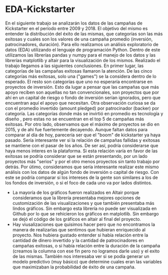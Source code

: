 # EDA-Kickstarter
En el siguiente trabajo se analizarán los datos de las campañas de Kickstarter en el período entre 2009 y 2018. El objetivo del mismo es entender la distribución del éxito de las mismas, que categorías son las más exitosas y cuales son los valores de una campaña promedio (inversión, patrocinadores, duración). Para ello realizamos un análisis exploratorio de datos (EDA) utilizando el lenguaje de programación Python. Dentro de este utilizamos las librerías pandas y numpy para el manejo de los datos y las librerías matplotlib y altair para la visualización de los mismos.
Realizado el trabajo llegamos a las siguientes conclusiones. En primer lugar, las categorías de las campañas exitosas llamaron la atención. De las cinco categorías más exitosas, solo una ("games") se la considera dentro de lo esperado. El resto son categorías que uno no esperaría encontrarse en proyectos de inversión. Esto da lugar a pensar que las campañas que más apoyo reciben son aquellas no tan convencionales, son proyectos que por ahí en un capital de riesgo o fondo de inversión serían ignorados, pero que encuentran aquí el apoyo que necesitan. 
Otra observación curiosa se da con el promedio invertido (amount pledged) por patrocinador (backer) por categoría. Las categorías donde más se invirtió en promedio es tecnología y diseño , pero estas no se encuentran en el top 5 de campañas más exitosas.
Por otro lado, observamos que el máximo de proyectos se dio en 2015, y de ahi fue fuertemente decayendo. Aunque faltan datos para comparar al día de hoy, parecería ser que el "boom" de kickstarter ya haya pasado. Sería interesante ver si la relación de campañas fallidas y exitosas se mantiene con el pasar de los años. De ser así, podría considerarse que haya menos interes en la plataforma. Si esta relación varía en favor de las exitosas se podría considerar que se están presentando, por un lado proyectos más "serios" y por el otro menos proyectos sin tanto trabajo por detrás. 
Por útimo, consideramos que sería interesante realizar este mismo análisis con los datos de algún fondo de inversión o capital de riesgo. Con este se podría comparar si los intereses de la gente son similares a los de los fondos de inversión, o si el foco de cada uno va por lados distintos. 


* La mayoría de los gráficos fueron realizados en Altair porque consideramos que la librería presentaba mejores opciones de customización de las visualizaciones y que también presentaba más lindos gráficos. Sin embargo esta librería no puede ser visualizada en Github por lo que se rehicieron los gráficos en matplotlib. Sin embargo se dejó el código de los gráficos en altair al final del proyecto.
* Hay viusalizaciones que quisimos hacer pero que no encontramos la manera de realizarlas que sentimos que hubieran enriquecido al proyecto. Nos hubiera gustado entender si había relación entre la cantidad de dinero invertido y la cantidad de patrocinadores en campañas exitosas, o si había relación entre la duración de la campaña (creamos la columna con ese fin pero no logramos darle uso) y el exito de las mismas. También nos interesaba ver si se podía generar un modelo predictivo (muy básico) que determine cuales eran las variables que maximizaban la probabilidad de éxito de una campaña. 
